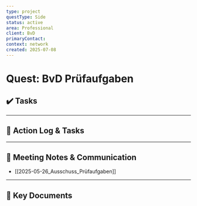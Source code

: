 ```yaml
---
type: project
questType: Side
status: active
area: Professional
client: BvD
primaryContact: 
context: network
created: 2025-07-08
---
```


# Quest: BvD Prüfaufgaben

## ✔️ Tasks



---

## 📝 Action Log & Tasks


---
## 💬 Meeting Notes & Communication
- [[2025-05-26_Ausschuss_Prüfaufgaben]]

---
## 📎 Key Documents
